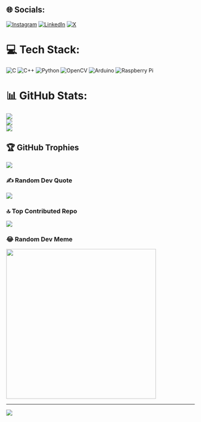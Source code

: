 
## 🌐 Socials:
[![Instagram](https://img.shields.io/badge/Instagram-%23E4405F.svg?logo=Instagram&logoColor=white)](https://instagram.com/mustafa_gelmez__) [![LinkedIn](https://img.shields.io/badge/LinkedIn-%230077B5.svg?logo=linkedin&logoColor=white)](https://linkedin.com/in/mustafa-gelmez-) [![X](https://img.shields.io/badge/X-black.svg?logo=X&logoColor=white)](https://x.com/Mustafa_gelmez_) 

# 💻 Tech Stack:
![C](https://img.shields.io/badge/c-%2300599C.svg?style=for-the-badge&logo=c&logoColor=white) ![C++](https://img.shields.io/badge/c++-%2300599C.svg?style=for-the-badge&logo=c%2B%2B&logoColor=white) ![Python](https://img.shields.io/badge/python-3670A0?style=for-the-badge&logo=python&logoColor=ffdd54) ![OpenCV](https://img.shields.io/badge/opencv-%23white.svg?style=for-the-badge&logo=opencv&logoColor=white) ![Arduino](https://img.shields.io/badge/-Arduino-00979D?style=for-the-badge&logo=Arduino&logoColor=white) ![Raspberry Pi](https://img.shields.io/badge/-RaspberryPi-C51A4A?style=for-the-badge&logo=Raspberry-Pi)
# 📊 GitHub Stats:
![](https://github-readme-stats.vercel.app/api?username=mustafaGELMEZ&theme=dark&hide_border=false&include_all_commits=false&count_private=false)<br/>
![](https://github-readme-streak-stats.herokuapp.com/?user=mustafaGELMEZ&theme=dark&hide_border=false)<br/>
![](https://github-readme-stats.vercel.app/api/top-langs/?username=mustafaGELMEZ&theme=dark&hide_border=false&include_all_commits=false&count_private=false&layout=compact)

## 🏆 GitHub Trophies
![](https://github-profile-trophy.vercel.app/?username=mustafaGELMEZ&theme=radical&no-frame=false&no-bg=true&margin-w=4)

### ✍️ Random Dev Quote
![](https://quotes-github-readme.vercel.app/api?type=horizontal&theme=radical)

### 🔝 Top Contributed Repo
![](https://github-contributor-stats.vercel.app/api?username=mustafaGELMEZ&limit=5&theme=dark&combine_all_yearly_contributions=true)

### 😂 Random Dev Meme
<img src='https://memer-new.vercel.app/' style="height: 400px;"/>

---
[![](https://visitcount.itsvg.in/api?id=mustafaGELMEZ&icon=0&color=0)](https://visitcount.itsvg.in)

<!-- Proudly created with GPRM ( https://gprm.itsvg.in ) -->
